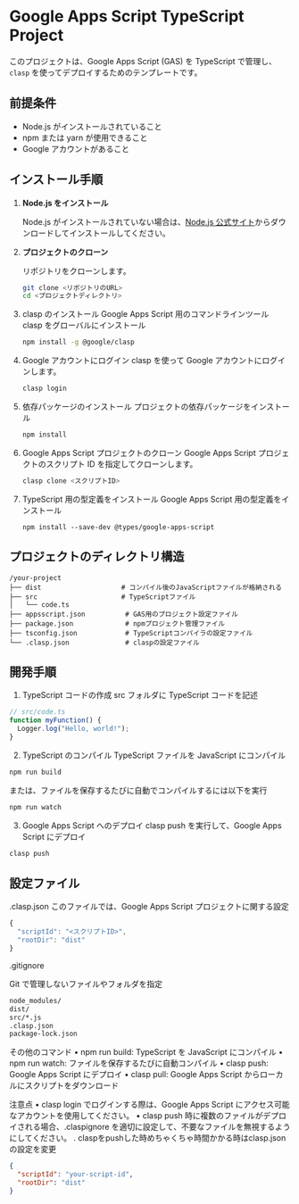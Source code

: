 # Google Apps Script TypeScript Project

このプロジェクトは、Google Apps Script (GAS) を TypeScript で管理し、`clasp` を使ってデプロイするためのテンプレートです。

## 前提条件

- Node.js がインストールされていること
- npm または yarn が使用できること
- Google アカウントがあること

## インストール手順

1. **Node.js をインストール**

   Node.js がインストールされていない場合は、[Node.js 公式サイト](https://nodejs.org/)からダウンロードしてインストールしてください。

2. **プロジェクトのクローン**

   リポジトリをクローンします。

   ```bash
   git clone <リポジトリのURL>
   cd <プロジェクトディレクトリ>
   ```

3. clasp のインストール
   Google Apps Script 用のコマンドラインツール clasp をグローバルにインストール

   ```bash
   npm install -g @google/clasp
   ```

4. Google アカウントにログイン
   clasp を使って Google アカウントにログインします。
   ```bash
   clasp login
   ```
5. 依存パッケージのインストール
   プロジェクトの依存パッケージをインストール

   ```bash
   npm install
   ```

6. Google Apps Script プロジェクトのクローン
   Google Apps Script プロジェクトのスクリプト ID を指定してクローンします。

   ```bash
   clasp clone <スクリプトID>
   ```

7. TypeScript 用の型定義をインストール
   Google Apps Script 用の型定義をインストール
   ```
   npm install --save-dev @types/google-apps-script
   ```

## プロジェクトのディレクトリ構造

```
/your-project
├── dist                    # コンパイル後のJavaScriptファイルが格納される
├── src                     # TypeScriptファイル
│   └── code.ts
├── appsscript.json          # GAS用のプロジェクト設定ファイル
├── package.json             # npmプロジェクト管理ファイル
├── tsconfig.json            # TypeScriptコンパイラの設定ファイル
└── .clasp.json              # claspの設定ファイル
```

## 開発手順

1. TypeScript コードの作成
   src フォルダに TypeScript コードを記述

```js
// src/code.ts
function myFunction() {
  Logger.log("Hello, world!");
}
```

2. TypeScript のコンパイル
   TypeScript ファイルを JavaScript にコンパイル

```bash
npm run build
```

または、ファイルを保存するたびに自動でコンパイルするには以下を実行

```bash
npm run watch
```

3. Google Apps Script へのデプロイ
   clasp push を実行して、Google Apps Script にデプロイ

```bash
clasp push
```

## 設定ファイル

.clasp.json
このファイルでは、Google Apps Script プロジェクトに関する設定

```js
{
  "scriptId": "<スクリプトID>",
  "rootDir": "dist"
}

```

.gitignore

Git で管理しないファイルやフォルダを指定

```bash
node_modules/
dist/
src/*.js
.clasp.json
package-lock.json
```

その他のコマンド
• npm run build: TypeScript を JavaScript にコンパイル
• npm run watch: ファイルを保存するたびに自動コンパイル
• clasp push: Google Apps Script にデプロイ
• clasp pull: Google Apps Script からローカルにスクリプトをダウンロード

注意点
• clasp login でログインする際は、Google Apps Script にアクセス可能なアカウントを使用してください。
• clasp push 時に複数のファイルがデプロイされる場合、.claspignore を適切に設定して、不要なファイルを無視するようにしてください。
. claspをpushした時めちゃくちゃ時間かかる時はclasp.jsonの設定を変更
```json
{
  "scriptId": "your-script-id",
  "rootDir": "dist"
}
```



